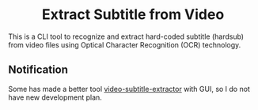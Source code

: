 <h1 align="center">Extract Subtitle from Video</h1>

<div align=“center”>This is a CLI tool to recognize and extract hard-coded subtitle (hardsub) from video files using Optical Character Recognition (OCR) technology.</div>

## Notification

Some has made a better tool [video-subtitle-extractor](video-subtitle-extractor) with GUI, so I do not have new development plan.


